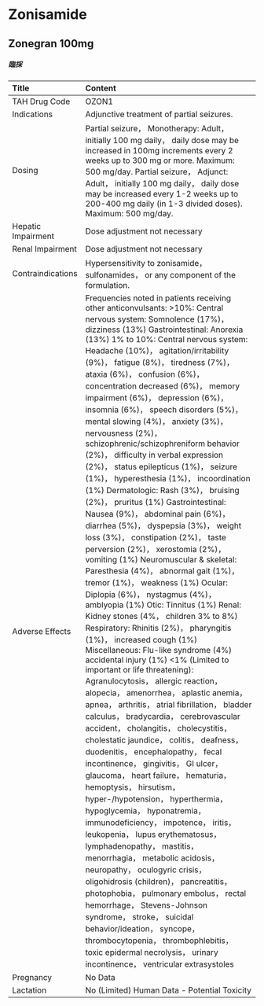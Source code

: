 # Zonisamide

## Zonegran 100mg

##### 臨採

| Title              | Content                                                                                                                                                                                                                                                                                                                                                                                                                                                                                                                                                                                                                                                                                                                                                                                                                                                                                                                                                                                                                                                                                                                                                                                                                                                                                                                                                                                                                                                                                                                                                                                                                                                                                                                                                                                                                                                                                                                                                                                                                                                                                                                                                                                                                                                                             |
|:-------------------|:------------------------------------------------------------------------------------------------------------------------------------------------------------------------------------------------------------------------------------------------------------------------------------------------------------------------------------------------------------------------------------------------------------------------------------------------------------------------------------------------------------------------------------------------------------------------------------------------------------------------------------------------------------------------------------------------------------------------------------------------------------------------------------------------------------------------------------------------------------------------------------------------------------------------------------------------------------------------------------------------------------------------------------------------------------------------------------------------------------------------------------------------------------------------------------------------------------------------------------------------------------------------------------------------------------------------------------------------------------------------------------------------------------------------------------------------------------------------------------------------------------------------------------------------------------------------------------------------------------------------------------------------------------------------------------------------------------------------------------------------------------------------------------------------------------------------------------------------------------------------------------------------------------------------------------------------------------------------------------------------------------------------------------------------------------------------------------------------------------------------------------------------------------------------------------------------------------------------------------------------------------------------------------|
| TAH Drug Code      | OZON1                                                                                                                                                                                                                                                                                                                                                                                                                                                                                                                                                                                                                                                                                                                                                                                                                                                                                                                                                                                                                                                                                                                                                                                                                                                                                                                                                                                                                                                                                                                                                                                                                                                                                                                                                                                                                                                                                                                                                                                                                                                                                                                                                                                                                                                                               |
| Indications        | Adjunctive treatment of partial seizures.                                                                                                                                                                                                                                                                                                                                                                                                                                                                                                                                                                                                                                                                                                                                                                                                                                                                                                                                                                                                                                                                                                                                                                                                                                                                                                                                                                                                                                                                                                                                                                                                                                                                                                                                                                                                                                                                                                                                                                                                                                                                                                                                                                                                                                           |
| Dosing             | Partial seizure， Monotherapy: Adult， initially 100 mg daily， daily dose may be increased in 100mg increments every 2 weeks up to 300 mg or more. Maximum: 500 mg/day. Partial seizure， Adjunct: Adult， initially 100 mg daily， daily dose may be increased every 1-2 weeks up to 200-400 mg daily (in 1-3 divided doses). Maximum: 500 mg/day.                                                                                                                                                                                                                                                                                                                                                                                                                                                                                                                                                                                                                                                                                                                                                                                                                                                                                                                                                                                                                                                                                                                                                                                                                                                                                                                                                                                                                                                                                                                                                                                                                                                                                                                                                                                                                                                                                                                                |
| Hepatic Impairment | Dose adjustment not necessary                                                                                                                                                                                                                                                                                                                                                                                                                                                                                                                                                                                                                                                                                                                                                                                                                                                                                                                                                                                                                                                                                                                                                                                                                                                                                                                                                                                                                                                                                                                                                                                                                                                                                                                                                                                                                                                                                                                                                                                                                                                                                                                                                                                                                                                       |
| Renal Impairment   | Dose adjustment not necessary                                                                                                                                                                                                                                                                                                                                                                                                                                                                                                                                                                                                                                                                                                                                                                                                                                                                                                                                                                                                                                                                                                                                                                                                                                                                                                                                                                                                                                                                                                                                                                                                                                                                                                                                                                                                                                                                                                                                                                                                                                                                                                                                                                                                                                                       |
| Contraindications  | Hypersensitivity to zonisamide， sulfonamides， or any component of the formulation.                                                                                                                                                                                                                                                                                                                                                                                                                                                                                                                                                                                                                                                                                                                                                                                                                                                                                                                                                                                                                                                                                                                                                                                                                                                                                                                                                                                                                                                                                                                                                                                                                                                                                                                                                                                                                                                                                                                                                                                                                                                                                                                                                                                                |
| Adverse Effects    | Frequencies noted in patients receiving other anticonvulsants: >10%: Central nervous system: Somnolence (17%)， dizziness (13%) Gastrointestinal: Anorexia (13%) 1% to 10%: Central nervous system: Headache (10%)， agitation/irritability (9%)， fatigue (8%)， tiredness (7%)， ataxia (6%)， confusion (6%)， concentration decreased (6%)， memory impairment (6%)， depression (6%)， insomnia (6%)， speech disorders (5%)， mental slowing (4%)， anxiety (3%)， nervousness (2%)， schizophrenic/schizophreniform behavior (2%)， difficulty in verbal expression (2%)， status epilepticus (1%)， seizure (1%)， hyperesthesia (1%)， incoordination (1%) Dermatologic: Rash (3%)， bruising (2%)， pruritus (1%) Gastrointestinal: Nausea (9%)， abdominal pain (6%)， diarrhea (5%)， dyspepsia (3%)， weight loss (3%)， constipation (2%)， taste perversion (2%)， xerostomia (2%)， vomiting (1%) Neuromuscular & skeletal: Paresthesia (4%)， abnormal gait (1%)， tremor (1%)， weakness (1%) Ocular: Diplopia (6%)， nystagmus (4%)， amblyopia (1%) Otic: Tinnitus (1%) Renal: Kidney stones (4%， children 3% to 8%) Respiratory: Rhinitis (2%)， pharyngitis (1%)， increased cough (1%) Miscellaneous: Flu-like syndrome (4%) accidental injury (1%) <1% (Limited to important or life threatening): Agranulocytosis， allergic reaction， alopecia， amenorrhea， aplastic anemia， apnea， arthritis， atrial fibrillation， bladder calculus， bradycardia， cerebrovascular accident， cholangitis， cholecystitis， cholestatic jaundice， colitis， deafness， duodenitis， encephalopathy， fecal incontinence， gingivitis， GI ulcer， glaucoma， heart failure， hematuria， hemoptysis， hirsutism， hyper-/hypotension， hyperthermia， hypoglycemia， hyponatremia， immunodeficiency， impotence， iritis， leukopenia， lupus erythematosus， lymphadenopathy， mastitis， menorrhagia， metabolic acidosis， neuropathy， oculogyric crisis， oligohidrosis (children)， pancreatitis， photophobia， pulmonary embolus， rectal hemorrhage， Stevens-Johnson syndrome， stroke， suicidal behavior/ideation， syncope， thrombocytopenia， thrombophlebitis， toxic epidermal necrolysis， urinary incontinence， ventricular extrasystoles |
| Pregnancy          | No Data                                                                                                                                                                                                                                                                                                                                                                                                                                                                                                                                                                                                                                                                                                                                                                                                                                                                                                                                                                                                                                                                                                                                                                                                                                                                                                                                                                                                                                                                                                                                                                                                                                                                                                                                                                                                                                                                                                                                                                                                                                                                                                                                                                                                                                                                             |
| Lactation          | No (Limited) Human Data - Potential Toxicity                                                                                                                                                                                                                                                                                                                                                                                                                                                                                                                                                                                                                                                                                                                                                                                                                                                                                                                                                                                                                                                                                                                                                                                                                                                                                                                                                                                                                                                                                                                                                                                                                                                                                                                                                                                                                                                                                                                                                                                                                                                                                                                                                                                                                                        |

